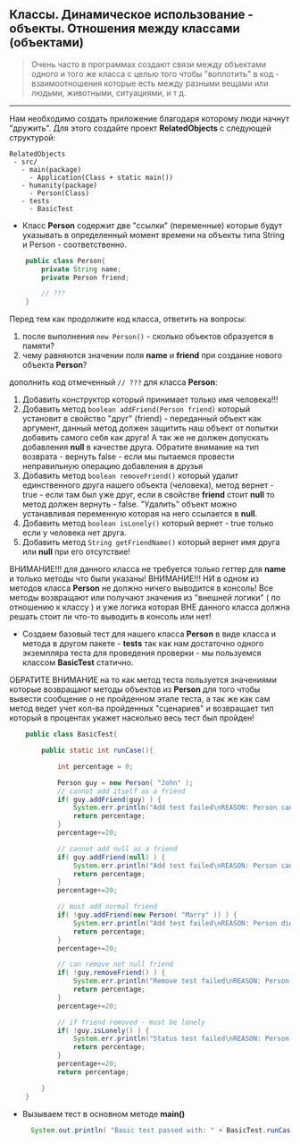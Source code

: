 ## Классы. Динамическое использование - объекты. Отношения между классами (объектами)

> Очень часто в программах создают связи между объектами одного и того же класса с целью того чтобы "воплотить" в код - взаимоотношения которые есть между разными вещами или людьми, животными, ситуациями, и т д.

---

Нам необходимо создать приложение благодаря которому люди начнут "дружить". Для этого создайте проект **RelatedObjects**
с следующей структурой:

```
RelatedObjects
 - src/
   - main(package)
     - Application(Class + static main())
   - humanity(package)
     - Person(Class)
   - tests
     - BasicTest  
```

*  Класс **Person** содержит две "ссылки" (переменные) которые будут указывать в определенный момент времени на объекты типа String и Person - соответственно. 
```java
    public class Person{
        private String name;
        private Person friend;

        // ???
    }
```    
Перед тем как продолжите код класса, ответить на вопросы:
1. после выполнения ```new Person()``` - сколько объектов образуется в памяти?
2. чему равняются значении поля **name** и **friend** при создание нового объекта **Person**?

дополнить код отмеченный ```// ???``` для класса **Person**:
 1. Добавить конструктор который принимает только имя человека!!!
 2. Добавить метод ```boolean addFriend(Person friend)``` который установит в свойство "друг" (friend) - переданный объект как аргумент, данный метод должен защитить наш объект от попытки добавить самого себя как друга! А так же не должен допускать добавления **null** в качестве друга. Обратите внимание на тип возврата - вернуть false - если мы пытаемся провести неправильную операцию добавления в друзья
 3. Добавить метод  ```boolean removeFriend()``` который удалит единственного друга нашего объекта (человека), метод вернет - true - если там был уже друг, если в свойстве **friend** стоит **null** то метод должен вернуть - false. "Удалить" объект можно устанавливая переменную которая на него ссылается в **null**.
 4. Добавить метод ```boolean isLonely()``` который вернет - true только если у человека нет друга.
 5. Добавить метод ```String getFriendName()``` который вернет имя друга или **null** при его отсутствие!

ВНИМАНИЕ!!! для данного класса не требуется только геттер для **name** и  только методы что были указаны!
ВНИМАНИЕ!!! НИ в одном из методов класса **Person** не должно ничего выводится в консоль! Все методы возвращают или получают значения из "внешней логики" ( по отношению к классу ) и уже логика которая ВНЕ данного класса должна решать стоит ли что-то выводить в консоль или нет!

* Создаем базовый тест для нашего класса **Person** в виде класса и метода в другом пакете - **tests** так как нам достаточно одного экземпляра теста для проведения проверки - мы пользуемся классом **BasicTest** статично.

ОБРАТИТЕ ВНИМАНИЕ на то как метод теста пользуется значениями которые возвращают методы объектов из **Person** для того чтобы вывести сообщение о не пройденном этапе теста, а так же как сам метод ведет учет кол-ва пройденных "сценариев" и возвращает тип который в процентах укажет насколько весь тест был пройден!  
 
```java
    public class BasicTest{

        public static int runCase(){

            int percentage = 0;    

            Person guy = new Person( "John" );
            // cannot add itself as a friend
            if( guy.addFriend(guy) ) {
                System.err.println("Add test failed\nREASON: Person cannot add himself as a friend!"),
                return percentage;
            }
            percentage+=20;

            // cannot add null as a friend
            if( guy.addFriend(null) ) {
                System.err.println("Add test failed\nREASON: Person cannot add NULL as a friend!"),
                return percentage;
            }
            percentage+=20;

            // must add normal friend
            if( !guy.addFriend(new Person( "Marry" )) ) {
                System.err.println("Add test failed\nREASON: Person did not add another Person(object) as friend!"),
                return percentage;
            }
            percentage+=20;

            // can remove not null friend
            if( !guy.removeFriend() ) {
                System.err.println("Remove test failed\nREASON: Person did not remove Person(object) as friend!"),
                return percentage;
            }
            percentage+=20;

            // if friend removed - must be lonely
            if( !guy.isLonely() ) {
                System.err.println("Status test failed\nREASON: Person was not lonely after removing Person(object) as friend!"),
                return percentage;
            }
            percentage+=20;
            return percentage;

        }
    }

```

* Вызываем тест в основном методе **main()**

  ```java
    System.out.println( "Basic test passed with: " + BasicTest.runCase() + "%" );
  ```

  
